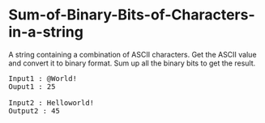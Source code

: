 # Sum-of-Binary-Bits-of-Characters-in-a-string
A string containing a combination of ASCII characters. Get the ASCII value and convert it to binary format. Sum up all the binary bits to get the result.

<pre>
Input1 : @World!
Ouput1 : 25

Input2 : Helloworld!
Output2 : 45
</pre>
